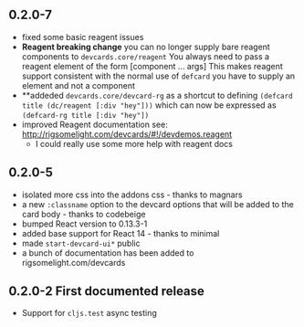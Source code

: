 ## 0.2.0-7

* fixed some basic reagent issues
* **Reagent breaking change** you can no longer supply bare reagent components to
  `devcards.core/reagent` You always need to pass a reagent element of
  the form [component ... args]
  This makes reagent support consistent with the normal use of `defcard` you have to
  supply an element and not a component
* **addeded `devcards.core/devcard-rg` as a shortcut to defining
  `(defcard title (dc/reagent [:div "hey"]))` which can now be
  expressed as `(defcard-rg title [:div "hey"])`
* improved Reagent documentation
  see: http://rigsomelight.com/devcards/#!/devdemos.reagent
  - I could really use some more help with reagent docs

## 0.2.0-5

* isolated more css into the addons css - thanks to magnars
* a new `:classname` option to the devcard options that will be added
to the card body - thanks to codebeige
* bumped React version to 0.13.3-1
* added base support for React 14 - thanks to minimal
* made `start-devcard-ui*` public
* a bunch of documentation has been added to rigsomelight.com/devcards

## 0.2.0-2 First documented release

* Support for `cljs.test` async testing

